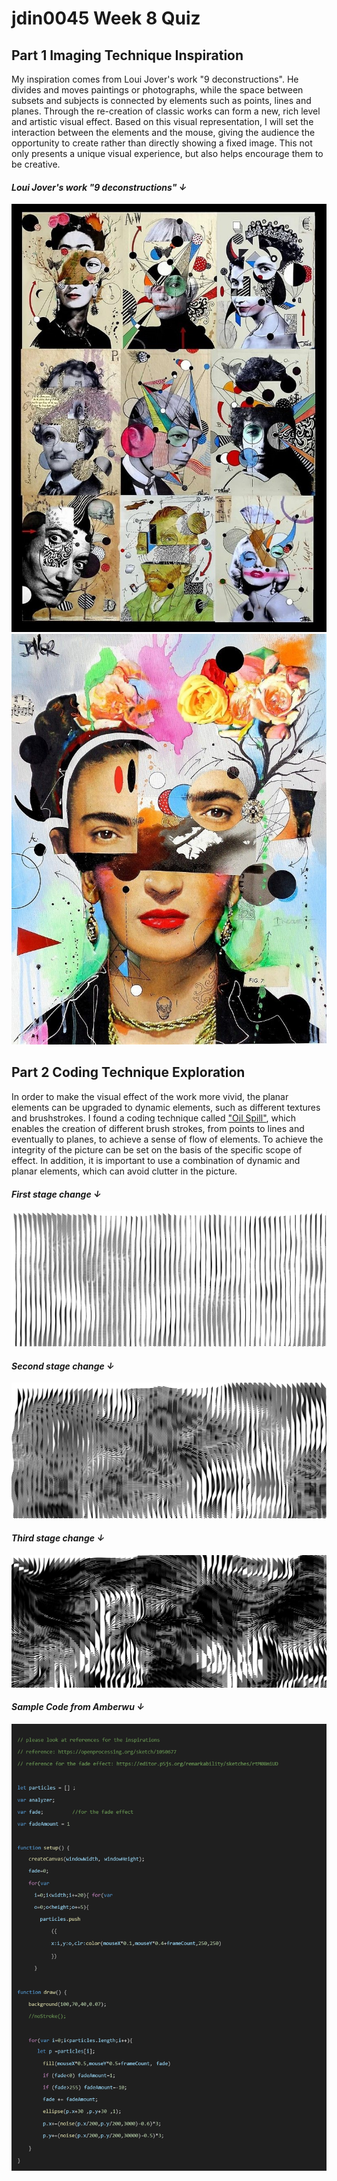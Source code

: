 # **jdin0045 Week 8 Quiz**
## Part 1 Imaging Technique Inspiration
My inspiration comes from Loui Jover's work "9 deconstructions". He divides and moves paintings or photographs, while the space between subsets and subjects is connected by elements such as points, lines and planes. Through the re-creation of classic works can form a new, rich level and artistic visual effect. Based on this visual representation, I will set the interaction between the elements and the mouse, giving the audience the opportunity to create rather than directly showing a fixed image. This not only presents a unique visual experience, but also helps encourage them to be creative.

#### *Loui Jover's work "9 deconstructions" ↓*
![Part1-1](readmeImages/part1-1.jpg)
![Part1-2](readmeImages/part1-2.jpg)


## Part 2 Coding Technique Exploration
In order to make the visual effect of the work more vivid, the planar elements can be upgraded to dynamic elements, such as different textures and brushstrokes. I found a coding technique called ["Oil Spill"](https://openprocessing.org/sketch/2308489), which enables the creation of different brush strokes, from points to lines and eventually to planes, to achieve a sense of flow of elements. To achieve the integrity of the picture can be set on the basis of the specific scope of effect. In addition, it is important to use a combination of dynamic and planar elements, which can avoid clutter in the picture. 
#### *First stage change ↓*
![Part2-1](readmeImages/part2-1.png)
#### *Second stage change ↓*
![Part2-2](readmeImages/part2-2.png)
#### *Third stage change ↓*
![Part2-3](readmeImages/part2-3.png)
#### *Sample Code from Amberwu ↓*
![Sample Code](readmeImages/samplecode.png)


